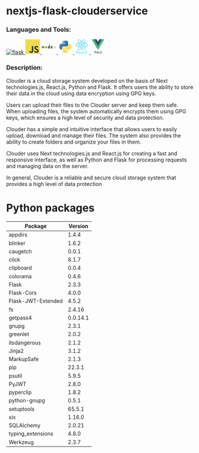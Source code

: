 # nextjs-flask-clouderservice
<h3 align="left">Languages and Tools:</h3>
<p align="left"> <a href="https://flask.palletsprojects.com/" target="_blank" rel="noreferrer"> <img src="https://www.vectorlogo.zone/logos/pocoo_flask/pocoo_flask-icon.svg" alt="flask" width="40" height="40"/> </a> <a href="https://developer.mozilla.org/en-US/docs/Web/JavaScript" target="_blank" rel="noreferrer"> <img src="https://raw.githubusercontent.com/devicons/devicon/master/icons/javascript/javascript-original.svg" alt="javascript" width="40" height="40"/> </a> <a href="https://nodejs.org" target="_blank" rel="noreferrer"> <img src="https://raw.githubusercontent.com/devicons/devicon/master/icons/nodejs/nodejs-original-wordmark.svg" alt="nodejs" width="40" height="40"/> </a> <a href="https://www.python.org" target="_blank" rel="noreferrer"> <img src="https://raw.githubusercontent.com/devicons/devicon/master/icons/python/python-original.svg" alt="python" width="40" height="40"/> </a> <a href="https://reactjs.org/" target="_blank" rel="noreferrer"> <img src="https://raw.githubusercontent.com/devicons/devicon/master/icons/react/react-original-wordmark.svg" alt="react" width="40" height="40"/> </a> <a href="https://vuejs.org/" target="_blank" rel="noreferrer"> <img src="https://raw.githubusercontent.com/devicons/devicon/master/icons/vuejs/vuejs-original-wordmark.svg" alt="vuejs" width="40" height="40"/> </a> </p>
<h3 align="left">Description:</h3>
Clouder is a cloud storage system developed on the basis of Next technologies.js, React.js, Python and Flask. It offers users the ability to store their data in the cloud using data encryption using GPG keys.

Users can upload their files to the Clouder server and keep them safe. When uploading files, the system automatically encrypts them using GPG keys, which ensures a high level of security and data protection.

Clouder has a simple and intuitive interface that allows users to easily upload, download and manage their files. The system also provides the ability to create folders and organize your files in them.

Clouder uses Next technologies.js and React.js for creating a fast and responsive interface, as well as Python and Flask for processing requests and managing data on the server.

In general, Clouder is a reliable and secure cloud storage system that provides a high level of data protection

# Python packages
| Package             | Version   |
|---------------------|-----------|
| appdirs             | 1.4.4     |
| blinker             | 1.6.2     |
| caugetch            | 0.0.1     |
| click               | 8.1.7     |
| clipboard           | 0.0.4     |
| colorama            | 0.4.6     |
| Flask               | 2.3.3     |
| Flask-Cors          | 4.0.0     |
| Flask-JWT-Extended  | 4.5.2     |
| fs                  | 2.4.16    |
| getpass4            | 0.0.14.1  |
| gnupg               | 2.3.1     |
| greenlet            | 2.0.2     |
| itsdangerous        | 2.1.2     |
| Jinja2              | 3.1.2     |
| MarkupSafe          | 2.1.3     |
| pip                 | 22.3.1    |
| psutil              | 5.9.5     |
| PyJWT               | 2.8.0     |
| pyperclip           | 1.8.2     |
| python-gnupg        | 0.5.1     |
| setuptools          | 65.5.1    |
| six                 | 1.16.0    |
| SQLAlchemy          | 2.0.21    |
| typing_extensions   | 4.8.0     |
| Werkzeug            | 2.3.7     |
